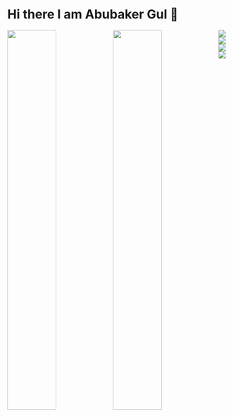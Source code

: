 # Hi there I am Abubaker Gul 👋
<img align="left" width="47%" src="https://github-readme-stats.vercel.app/api?username=abubakergul&show_icons=true&theme=radical"/>
<img align="left" width="47%" src="https://github-readme-stats.vercel.app/api/top-langs/?username=abubakergul&layout=compact"/>
<div>
<img src="https://img.shields.io/badge/html5-%23E34F26.svg?style=for-the-badge&logo=html5&logoColor=white"/>                                             
 <img src="https://img.shields.io/badge/css3-%231572B6.svg?style=for-the-badge&logo=css3&logoColor=white"/>                                                        
<img src="https://img.shields.io/badge/javascript-%23323330.svg?style=for-the-badge&logo=javascript&logoColor=%23F7DF1E"/>
<img src="https://img.shields.io/badge/react-%2320232a.svg?style=for-the-badge&logo=react&logoColor=%2361DAFB"/>
<div/>
